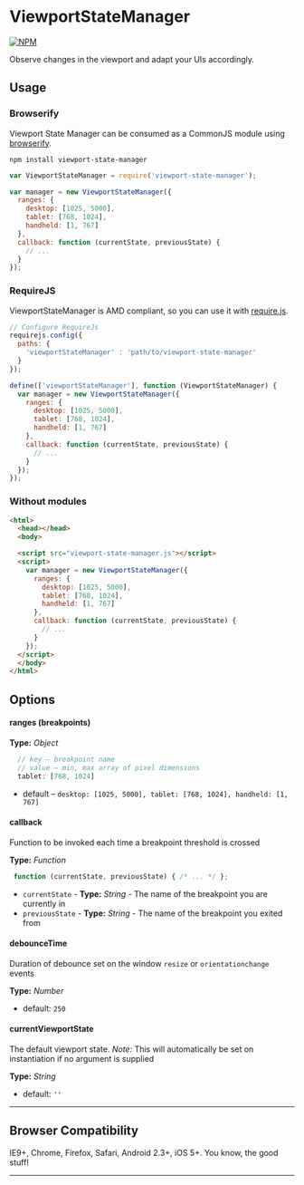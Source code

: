 ViewportStateManager
====================

[![NPM](https://nodei.co/npm/viewport-state-manager.png)](https://nodei.co/npm/viewport-state-manager/)

Observe changes in the viewport and adapt your UIs accordingly.

## Usage

### Browserify
Viewport State Manager can be consumed as a CommonJS module using [browserify](http://browserify.org).

```
npm install viewport-state-manager
```


```js
var ViewportStateManager = require('viewport-state-manager');

var manager = new ViewportStateManager({
  ranges: {
    desktop: [1025, 5000],
    tablet: [768, 1024],
    handheld: [1, 767]
  },
  callback: function (currentState, previousState) {
    // ...
  }
});
```

### RequireJS
ViewportStateManager is AMD compliant, so you can use it with [require.js](http://requirejs.org).

```js
// Configure RequireJs
requirejs.config({
  paths: {
    'viewportStateManager' : 'path/to/viewport-state-manager'
  }
});

define(['viewportStateManager'], function (ViewportStateManager) {
  var manager = new ViewportStateManager({
    ranges: {
      desktop: [1025, 5000],
      tablet: [768, 1024],
      handheld: [1, 767]
    },
    callback: function (currentState, previousState) {
      // ...
    }
  });
});
```

### Without modules

```html
<html>
  <head></head>
  <body>

  <script src="viewport-state-manager.js"></script>
  <script>
    var manager = new ViewportStateManager({
      ranges: {
        desktop: [1025, 5000],
        tablet: [768, 1024],
        handheld: [1, 767]
      },
      callback: function (currentState, previousState) {
        // ...
      }
    });
  </script>
  </body>
</html>
```

## Options

#### ranges (breakpoints)
**Type:** _Object_

```js
  // key – breakpoint name
  // value – min, max array of pixel dimensions
  tablet: [768, 1024]
```

+ default – `desktop: [1025, 5000], tablet: [768, 1024], handheld: [1, 767]`


#### callback
Function to be invoked each time a breakpoint threshold is crossed

**Type:** _Function_

```js
 function (currentState, previousState) { /* ... */ };
```

+ `currentState` - **Type:** _String_ - The name of the breakpoint you are currently in
+ `previousState` - **Type:** _String_ - The name of the breakpoint you exited from


#### debounceTime
Duration of debounce set on the window `resize` or `orientationchange` events

**Type:** _Number_
+ default: `250`


#### currentViewportState
The default viewport state. _Note:_ This will automatically be set on instantiation if no argument is supplied

**Type:** _String_
+ default: `''`

---

## Browser Compatibility
IE9+, Chrome, Firefox, Safari, Android 2.3+, iOS 5+. You know, the good stuff!

---
